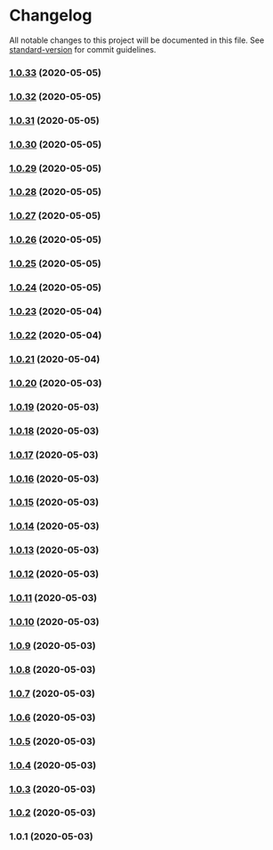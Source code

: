 # Changelog

All notable changes to this project will be documented in this file. See [standard-version](https://github.com/conventional-changelog/standard-version) for commit guidelines.

### [1.0.33](https://github.com/acm-js/core/compare/v1.0.32...v1.0.33) (2020-05-05)



### [1.0.32](https://github.com/acm-js/core/compare/v1.0.31...v1.0.32) (2020-05-05)



### [1.0.31](https://github.com/acm-js/core/compare/v1.0.30...v1.0.31) (2020-05-05)



### [1.0.30](https://github.com/acm-js/core/compare/v1.0.29...v1.0.30) (2020-05-05)



### [1.0.29](https://github.com/acm-js/core/compare/v1.0.28...v1.0.29) (2020-05-05)



### [1.0.28](https://github.com/acm-js/core/compare/v1.0.27...v1.0.28) (2020-05-05)



### [1.0.27](https://github.com/acm-js/core/compare/v1.0.26...v1.0.27) (2020-05-05)



### [1.0.26](https://github.com/acm-js/core/compare/v1.0.25...v1.0.26) (2020-05-05)



### [1.0.25](https://github.com/acm-js/core/compare/v1.0.24...v1.0.25) (2020-05-05)



### [1.0.24](https://github.com/acm-js/core/compare/v1.0.23...v1.0.24) (2020-05-05)



### [1.0.23](https://github.com/acm-js/core/compare/v1.0.22...v1.0.23) (2020-05-04)



### [1.0.22](https://github.com/acm-js/core/compare/v1.0.21...v1.0.22) (2020-05-04)



### [1.0.21](https://github.com/acm-js/core/compare/v1.0.20...v1.0.21) (2020-05-04)



### [1.0.20](https://github.com/acm-js/core/compare/v1.0.19...v1.0.20) (2020-05-03)



### [1.0.19](https://github.com/acm-js/core/compare/v1.0.18...v1.0.19) (2020-05-03)



### [1.0.18](https://github.com/acm-js/core/compare/v1.0.17...v1.0.18) (2020-05-03)



### [1.0.17](https://github.com/acm-js/core/compare/v1.0.16...v1.0.17) (2020-05-03)



### [1.0.16](https://github.com/acm-js/core/compare/v1.0.15...v1.0.16) (2020-05-03)



### [1.0.15](https://github.com/acm-js/core/compare/v1.0.14...v1.0.15) (2020-05-03)



### [1.0.14](https://github.com/acm-js/core/compare/v1.0.13...v1.0.14) (2020-05-03)



### [1.0.13](https://github.com/acm-js/core/compare/v1.0.12...v1.0.13) (2020-05-03)



### [1.0.12](https://github.com/acm-js/core/compare/v1.0.11...v1.0.12) (2020-05-03)



### [1.0.11](https://github.com/acm-js/core/compare/v1.0.10...v1.0.11) (2020-05-03)



### [1.0.10](https://github.com/acm-js/core/compare/v1.0.9...v1.0.10) (2020-05-03)



### [1.0.9](https://github.com/acm-js/core/compare/v1.0.8...v1.0.9) (2020-05-03)



### [1.0.8](https://github.com/acm-js/core/compare/v1.0.7...v1.0.8) (2020-05-03)



### [1.0.7](https://github.com/acm-js/core/compare/v1.0.6...v1.0.7) (2020-05-03)



### [1.0.6](https://github.com/acm-js/core/compare/v1.0.5...v1.0.6) (2020-05-03)



### [1.0.5](https://github.com/acm-js/core/compare/v1.0.4...v1.0.5) (2020-05-03)



### [1.0.4](https://github.com/acm-js/core/compare/v1.0.3...v1.0.4) (2020-05-03)



### [1.0.3](https://github.com/acm-js/core/compare/v1.0.2...v1.0.3) (2020-05-03)



### [1.0.2](https://github.com/acm-js/core/compare/v1.0.1...v1.0.2) (2020-05-03)



### 1.0.1 (2020-05-03)
